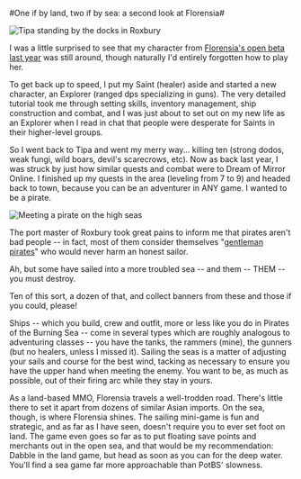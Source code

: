 #One if by land, two if by sea: a second look at Florensia#

![Tipa standing by the docks in Roxbury](http://westkarana.com/wp-content/uploads/2009/06/flor1.jpg "Tipa standing by the docks in Roxbury")

I was a little surprised to see that my character from [Florensia's open beta last year](http://westkarana.com/index.php/2008/07/25/a-first-look-at-florensia/) was still around, though naturally I'd entirely forgotten how to play her. 

To get back up to speed, I put my Saint (healer) aside and started a new character, an Explorer (ranged dps specializing in guns). The very detailed tutorial took me through setting skills, inventory management, ship construction and combat, and I was just about to set out on my new life as an Explorer when I read in chat that people were desperate for Saints in their higher-level groups.

So I went back to Tipa and went my merry way... killing ten (strong dodos, weak fungi, wild boars, devil's scarecrows, etc). Now as back last year, I was struck by just how similar quests and combat were to Dream of Mirror Online. I finished up my quests in the area (leveling from 7 to 9) and headed back to town, because you can be an adventurer in ANY game. I wanted to be a pirate.

![Meeting a pirate on the high seas](http://westkarana.com/wp-content/uploads/2009/06/flor2.jpg "Meeting a pirate on the high seas")

The port master of Roxbury took great pains to inform me that pirates aren't bad people -- in fact, most of them consider themselves "[gentleman pirates](http://math.boisestate.edu/gas/pirates/web_op/pirates27.html)" who would never harm an honest sailor.

Ah, but some have sailed into a more troubled sea -- and them -- THEM -- you must destroy.

Ten of this sort, a dozen of that, and collect banners from these and those if you could, please!

Ships -- which you build, crew and outfit, more or less like you do in Pirates of the Burning Sea -- come in several types which are roughly analogous to adventuring classes -- you have the tanks, the rammers (mine), the gunners (but no healers, unless I missed it). Sailing the seas is a matter of adjusting your sails and course for the best wind, tacking as necessary to ensure you have the upper hand when meeting the enemy. You want to be, as much as possible, out of their firing arc while they stay in yours.

As a land-based MMO, Florensia travels a well-trodden road. There's little there to set it apart from dozens of similar Asian imports. On the sea, though, is where Florensia shines. The sailing mini-game is fun and strategic, and as far as I have seen, doesn't require you to ever set foot on land. The game even goes so far as to put floating save points and merchants out in the open sea, and that would be my recommendation: Dabble in the land game, but head as soon as you can for the deep water. You'll find a sea game far more approachable than PotBS' slowness.

